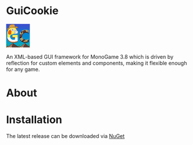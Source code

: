 # GuiCookie
[![N|Solid](https://github.com/LiruJ/GuiCookie/blob/master/GuiCookie/Icon.bmp)](https://www.lovebirb.com/)

An XML-based GUI framework for MonoGame 3.8 which is driven by reflection for custom elements and components, making it flexible enough for any game.

# About

# Installation
The latest release can be downloaded via [NuGet]()
